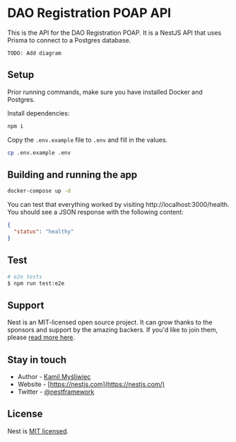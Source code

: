 # DAO Registration POAP API

This is the API for the DAO Registration POAP. It is a NestJS API that uses Prisma to connect to a Postgres database.

`TODO: Add diagram`

## Setup

Prior running commands, make sure you have installed Docker and Postgres.

Install dependencies:

```bash
npm i
```

Copy the `.env.example` file to `.env` and fill in the values.

```bash
cp .env.example .env
```

## Building and running the app

```bash
docker-compose up -d
```

You can test that everything worked by visiting http://localhost:3000/health. You should see a JSON response with the following content:

```json
{
  "status": "healthy"
}
```

## Test

```bash
# e2e tests
$ npm run test:e2e
```

## Support

Nest is an MIT-licensed open source project. It can grow thanks to the sponsors and support by the amazing backers. If you'd like to join them, please [read more here](https://docs.nestjs.com/support).

## Stay in touch

- Author - [Kamil Myśliwiec](https://kamilmysliwiec.com)
- Website - [https://nestjs.com](https://nestjs.com/)
- Twitter - [@nestframework](https://twitter.com/nestframework)

## License

Nest is [MIT licensed](LICENSE).
